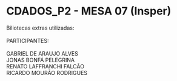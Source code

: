 # CDADOS_P2 - MESA 07 (Insper)
Biliotecas extras utilizadas:</br>
</br>
PARTICIPANTES:<br>
</br>
GABRIEL DE ARAUJO ALVES<br>
JONAS BONFÁ PELEGRINA<br>
RENATO LAFFRANCHI FALCÃO<br>
RICARDO MOURÃO RODRIGUES<br>
